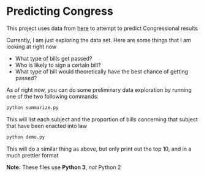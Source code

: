 # Predicting Congress

This project uses data from [here](https://www.govtrack.us/developers/data) to attempt to predict Congressional results

Currently, I am just exploring the data set. Here are some things that I am looking at right now
* What type of bills get passed?
* Who is likely to sign a certain bill?
* What type of bill would theoretically have the best chance of getting passed?

As of right now, you can do some preliminary data exploration by running one of the two following commands:

```bash
python summarize.py
```
This will list each subject and the proportion of bills concerning that subject that have been enacted into law

```bash
python demo.py
```
This will do a similar thing as above, but only print out the top 10, and in a much prettier format

**Note:** These files use **Python 3**, *not* Python 2